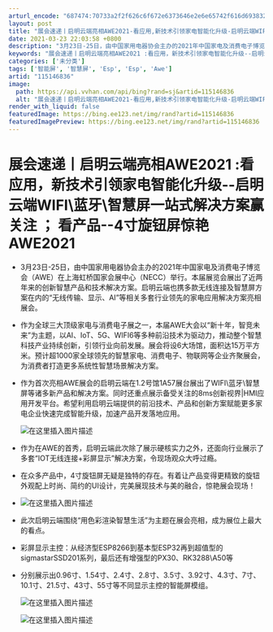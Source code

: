 ```yaml
---
arturl_encode: "687474:70733a2f2f626c6f672e6373646e2e6e65742f616d6938322f:61727469636c652f64657461696c732f313135313436383336"
layout: post
title: "展会速递丨启明云端亮相AWE2021-看应用,新技术引领家电智能化升级-启明云端WIFI蓝牙智慧屏一站式解决方案赢关注-看产品-4寸旋钮屏惊艳AWE2021"
date: 2021-03-23 22:03:58 +0800
description: "3月23日-25日，由中国家用电器协会主办的2021年中国家电及消费电子博览会（AWE）在上海虹桥国"
keywords: "展会速递丨启明云端亮相AWE2021 :看应用，新技术引领家电智能化升级--启明云端WIFI\\蓝牙\\智慧屏一站式解决方案赢关注 ； 看产品--4寸旋钮屏惊艳AWE2021"
categories: ['未分类']
tags: ['智能屏', '智慧屏', 'Esp', 'Esp', 'Awe']
artid: "115146836"
image:
  path: https://api.vvhan.com/api/bing?rand=sj&artid=115146836
  alt: "展会速递丨启明云端亮相AWE2021-看应用,新技术引领家电智能化升级-启明云端WIFI蓝牙智慧屏一站式解决方案赢关注-看产品-4寸旋钮屏惊艳AWE2021"
render_with_liquid: false
featuredImage: https://bing.ee123.net/img/rand?artid=115146836
featuredImagePreview: https://bing.ee123.net/img/rand?artid=115146836
---
```


# 展会速递丨启明云端亮相AWE2021 :看应用，新技术引领家电智能化升级--启明云端WIFI\蓝牙\智慧屏一站式解决方案赢关注 ； 看产品--4寸旋钮屏惊艳AWE2021

* 3月23日-25日，由中国家用电器协会主办的2021年中国家电及消费电子博览会（AWE）在上海虹桥国家会展中心（NECC）举行。本届展览会展出了近两年来的创新智慧产品和技术解决方案。启明云端也携多款无线连接及智慧屏方案在内的“无线传输、显示、AI”等相关多套行业领先的家电应用解决方案亮相展会。
* 作为全球三大顶级家电与消费电子展之一，本届AWE大会以“新十年，智竞未来”为主题，以AI、IoT、5G、WIFI6等多种前沿技术为驱动力，推动整个智慧科技产业持续创新，引领行业向前发展。展会将设6大场馆，面积达15万平方米。预计超1000家全球领先的智慧家电、消费电子、物联网等企业齐聚展会，为消费者打造更多系统性智慧场景解决方案。
* 作为首次亮相AWE展会的启明云端在1.2号馆1A57展台展出了WIFI\蓝牙\智慧屏等诸多新产品和解决方案。同时还重点展示备受关注的8ms创新视界|HMI应用开发平台。希望利用启明云端提供的前沿技术、产品和创新方案赋能更多家电企业快速完成智能升级，加速产品开发落地应用。
    
  ![在这里插入图片描述](https://i-blog.csdnimg.cn/blog_migrate/15c5d3900adafdd7ddb73aae4e59ccc0.jpeg#pic_center)
* 作为在AWE的首秀，启明云端此次除了展示硬核实力之外，还面向行业展示了多套“IOT无线连接+彩屏显示”解决方案，令现场观众大呼过瘾。
* 在众多产品中，4寸旋钮屏无疑是独特的存在。有着让产品变得更精致的旋钮外观配上时尚、简约的UI设计，完美展现技术与美的融合，惊艳展会现场！
* ![在这里插入图片描述](https://i-blog.csdnimg.cn/blog_migrate/2c385b372438d4235695c072efb465e5.jpeg#pic_center)
* 此次启明云端围绕“用色彩渲染智慧生活”为主题在展会亮相，成为展位上最大的看点。
* 彩屏显示主控：从经济型ESP8266到基本型ESP32再到超值型的sigmastarSSD201系列，最后还有增强型的PX30、RK3288\A50等
* 分别展示出0.96寸、1.54寸、2.4寸、2.8寸、3.5寸、3.92寸、4.3寸、7寸、10.1寸、21.5寸、43寸、55寸等不同显示主控的智能屏模组。
    
  ![在这里插入图片描述](https://i-blog.csdnimg.cn/blog_migrate/db2f20a230f71e2b12fb8806e46c45c7.jpeg#pic_center)
    
  ![在这里插入图片描述](https://i-blog.csdnimg.cn/blog_migrate/a89ba24362cce007cac9c10d8b9957fe.jpeg#pic_center)